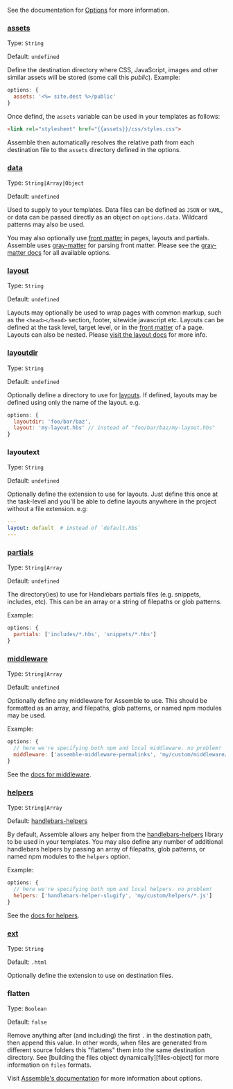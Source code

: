 See the documentation for [Options](http://assemble.io/docs/Options.html) for more information.

### [assets](http://assemble.io/docs/options-assets.html)

Type: `String`

Default: `undefined`

Define the destination directory where CSS, JavaScript, images and other similar assets will be stored (some call this _public_). Example:

```js
options: {
  assets: '<%= site.dest %>/public'
}
```

Once defind, the `assets` variable can be used in your templates as follows:

```html
<link rel="stylesheet" href="{{assets}}/css/styles.css">
```

Assemble then automatically resolves the relative path from each destination file to the `assets` directory defined in the options.


### [data](http://assemble.io/docs/options-data.html)

Type: `String|Array|Object`

Default: `undefined`

Used to supply to your templates. Data files can be defined as `JSON` or `YAML`, or data can be passed directly as an object on `options.data`. Wildcard patterns may also be used.

You may also optionally use [front matter](http://assemble.io/docs/YAML-front-matter.html) in pages, layouts and partials. Assemble uses [gray-matter](https://github.com/assemble/gray-matter) for parsing front matter. Please see the [gray-matter docs](https://github.com/assemble/gray-matter) for all available options.


### [layout](http://assemble.io/docs/options-layout.html)

Type: `String`

Default: `undefined`

Layouts may optionally be used to wrap pages with common markup, such as the `<head></head>` section, footer, sitewide javascript etc. Layouts can be defined at the task level, target level, or in the [front matter](http://assemble.io/docs/YAML-front-matter.html) of a page. Layouts can also be nested. Please [visit the layout docs](http://assemble.io/docs/layouts.html) for more info.


### [layoutdir](http://assemble.io/docs/options-layoutdir.html)

Type: `String`

Default: `undefined`

Optionally define a directory to use for [layouts](http://assemble.io/docs/options-layout.html). If defined, layouts may be defined using only the name of the layout. e.g.

```js
options: {
  layoutdir: 'foo/bar/baz',
  layout: 'my-layout.hbs' // instead of "foo/bar/baz/my-layout.hbs"
}
```

### layoutext

Type: `String`

Default: `undefined`

Optionally define the extension to use for layouts. Just define this once at the task-level and you'll be able to define layouts anywhere in the project without a file extension. e.g:

```yaml
---
layout: default  # instead of `default.hbs`
---
```

[tasks-and-targets]: http://gruntjs.com/configuring-tasks#task-configuration-and-targets


### [partials](http://assemble.io/docs/options-partials.html)

Type:  `String|Array`

Default: `undefined`

The directory(ies) to use for Handlebars partials files (e.g. snippets, includes, etc). This can be an array or a string of filepaths or glob patterns.

Example:

```js
options: {
  partials: ['includes/*.hbs', 'snippets/*.hbs']
}
```


### [middleware](http://assemble.io/middleware/)

Type: `String|Array`

Default: `undefined`

Optionally define any middleware for Assemble to use. This should be formatted as an array, and filepaths, glob patterns, or named npm modules may be used.

Example:

```js
options: {
  // here we're specifying both npm and local middleware. no problem!
  middleware: ['assemble-middleware-permalinks', 'my/custom/middleware/*.js']
}
```

See the [docs for middleware](http://assemble.io/middleware/).


### [helpers](http://assemble.io/docs/options-helpers.html)

Type: `String|Array`

Default: [handlebars-helpers](http://github.com/assemble/handlebars-helpers)

By default, Assemble allows any helper from the [handlebars-helpers](http://github.com/assemble/handlebars-helpers) library to be used in your templates. You may also define any number of additional handlebars helpers by passing an array of filepaths, glob patterns, or named npm modules to the `helpers` option.

Example:

```js
options: {
  // here we're specifying both npm and local helpers. no problem!
  helpers: ['handlebars-helper-slugify', 'my/custom/helpers/*.js']
}
```

See the [docs for helpers](http://assemble.io/helpers/).


### [ext](http://assemble.io/docs/options-ext.html)

Type: `String`

Default: `.html`

Optionally define the extension to use on destination files.


### flatten

Type: `Boolean`

Default: `false`

Remove anything after (and including) the first `.` in the destination path, then append this value. In other words, when files are generated from different source folders this "flattens" them into the same destination directory. See [building the files object dynamically][files-object] for more information on `files` formats.


Visit [Assemble's documentation](http://assemble.io) for more information about options.

